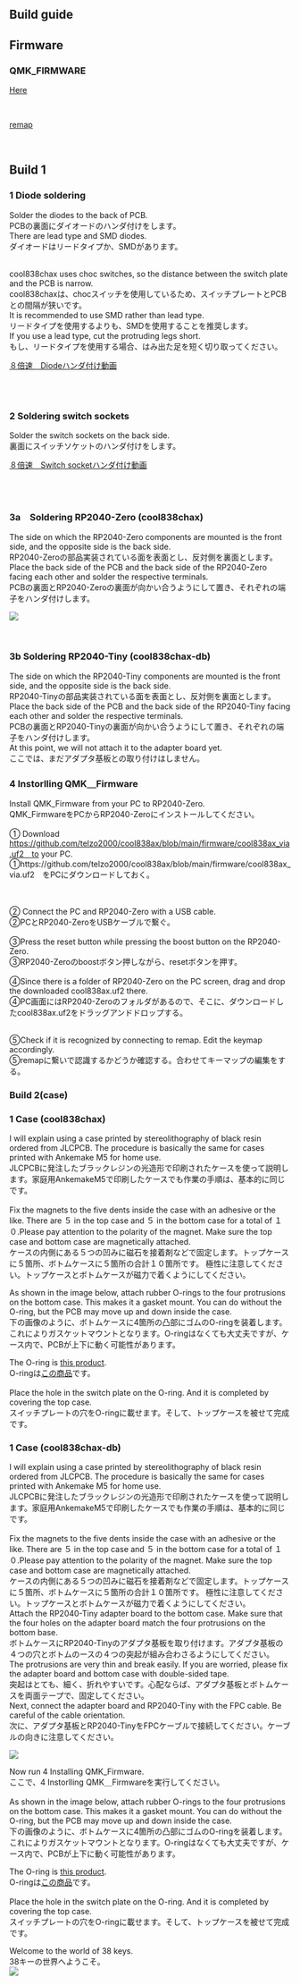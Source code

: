 ## Build guide


## Firmware


###  QMK_FIRMWARE

[Here](https://github.com/telzo2000/cool838ax/tree/main/firmware)

<br>

[remap](https://remap-keys.app/catalog/pLXvG6i1dYtpbWD7ujzv)

<br>

## Build 1

### 1 Diode soldering


Solder the diodes to the back of PCB.
<br>
PCBの裏面にダイオードのハンダ付けをします。
<br>
There are lead type and SMD diodes.
<br>
ダイオードはリードタイプか、SMDがあります。

<br>
cool838chax uses choc switches, so the distance between the switch plate and the PCB is narrow.
<br>
cool838chaxは、chocスイッチを使用しているため、スイッチプレートとPCBとの間隔が狭いです。
<br>
It is recommended to use SMD rather than lead type.
<br>
リードタイプを使用するよりも、SMDを使用することを推奨します。
<br>
If you use a lead type, cut the protruding legs short.
<br>
もし、リードタイプを使用する場合、はみ出た足を短く切り取ってください。
<br>

[８倍速　Diodeハンダ付け動画](https://youtu.be/Yaodh2-XxV4)

<br>
<br>

### 2 Soldering switch sockets


Solder the switch sockets on the back side.
<br>
裏面にスイッチソケットのハンダ付けをします。
<br>

[８倍速　Switch socketハンダ付け動画](https://youtu.be/E__mHvmIXQo)

<br><br>

### 3a　Soldering RP2040-Zero (cool838chax) 

The side on which the RP2040-Zero components are mounted is the front side, and the opposite side is the back side.
<br>
RP2040-Zeroの部品実装されている面を表面とし、反対側を裏面とします。
<br>
Place the back side of the PCB and the back side of the RP2040-Zero facing each other and solder the respective terminals.
<br>
PCBの裏面とRP2040-Zeroの裏面が向かい合うようにして置き、それぞれの端子をハンダ付けします。
<br>

![](img/img00009.jpg)

<br>

### 3b Soldering RP2040-Tiny (cool838chax-db)

The side on which the RP2040-Tiny components are mounted is the front side, and the opposite side is the back side.
<br>
RP2040-Tinyの部品実装されている面を表面とし、反対側を裏面とします。
<br>
Place the back side of the PCB and the back side of the RP2040-Tiny facing each other and solder the respective terminals.
<br>
PCBの裏面とRP2040-Tinyの裏面が向かい合うようにして置き、それぞれの端子をハンダ付けします。
<br>
At this point, we will not attach it to the adapter board yet.
<br>
ここでは、まだアダプタ基板との取り付けはしません。
<br>


### 4 Instorlling QMK＿Firmware

Install QMK_Firmware from your PC to RP2040-Zero.
<br>
QMK_FirmwareをPCからRP2040-Zeroにインストールしてください。
<br>
<br>
① Download https://github.com/telzo2000/cool838ax/blob/main/firmware/cool838ax_via.uf2　to your PC.
<br>
①https://github.com/telzo2000/cool838ax/blob/main/firmware/cool838ax_via.uf2　をPCにダウンロードしておく。

<br><br>
② Connect the PC and RP2040-Zero with a USB cable.
<br>
②PCとRP2040-ZeroをUSBケーブルで繋ぐ。
<br><br>
③Press the reset button while pressing the boost button on the RP2040-Zero.
<br>
③RP2040-Zeroのboostボタン押しながら、resetボタンを押す。
<br><br>
④Since there is a folder of RP2040-Zero on the PC screen, drag and drop the downloaded cool838ax.uf2 there.
<br>
④PC画面にはRP2040-Zeroのフォルダがあるので、そこに、ダウンロードしたcool838ax.uf2をドラッグアンドドロップする。
<br><br>

⑤Check if it is recognized by connecting to remap. Edit the keymap accordingly.
<br>
⑤remapに繋いで認識するかどうか確認する。合わせてキーマップの編集をする。

### Build 2(case)

### 1 Case (cool838chax)


I will explain using a case printed by stereolithography of black resin ordered from JLCPCB. The procedure is basically the same for cases printed with Ankemake M5 for home use.
<br>
JLCPCBに発注したブラックレジンの光造形で印刷されたケースを使って説明します。家庭用AnkemakeM5で印刷したケースでも作業の手順は、基本的に同じです。
<br>
<br>
Fix the magnets to the five dents inside the case with an adhesive or the like. There are ５ in the top case and ５ in the bottom case for a total of １０.Please pay attention to the polarity of the magnet. Make sure the top case and bottom case are magnetically attached.
<br>
ケースの内側にある５つの凹みに磁石を接着剤などで固定します。トップケースに５箇所、ボトムケースに５箇所の合計１０箇所です。
極性に注意してください。トップケースとボトムケースが磁力で着くようにしてください。
<br>

As shown in the image below, attach rubber O-rings to the four protrusions on the bottom case. This makes it a gasket mount. You can do without the O-ring, but the PCB may move up and down inside the case.
<br>
下の画像のように、ボトムケースに4箇所の凸部にゴムのO-ringを装着します。これによりガスケットマウントとなります。O-ringはなくても大丈夫ですが、ケース内で、PCBが上下に動く可能性があります。
<br>


The O-ring is [this product](https://www.amazon.co.jp/gp/product/B07G4SM5SM/ref=ppx_yo_dt_b_asin_title_o03_s00?ie=UTF8&psc=1).
<br>
O-ringは[この商品](https://www.amazon.co.jp/gp/product/B07G4SM5SM/ref=ppx_yo_dt_b_asin_title_o03_s00?ie=UTF8&psc=1)です。
<br>
<br>
Place the hole in the switch plate on the O-ring. And it is completed by covering the top case.
<br>
スイッチプレートの穴をO-ringに載せます。そして、トップケースを被せて完成です。
<br>

### 1 Case (cool838chax-db)


I will explain using a case printed by stereolithography of black resin ordered from JLCPCB. The procedure is basically the same for cases printed with Ankemake M5 for home use.
<br>
JLCPCBに発注したブラックレジンの光造形で印刷されたケースを使って説明します。家庭用AnkemakeM5で印刷したケースでも作業の手順は、基本的に同じです。
<br>
<br>
Fix the magnets to the five dents inside the case with an adhesive or the like. There are ５ in the top case and ５ in the bottom case for a total of １０.Please pay attention to the polarity of the magnet. Make sure the top case and bottom case are magnetically attached.
<br>
ケースの内側にある５つの凹みに磁石を接着剤などで固定します。トップケースに５箇所、ボトムケースに５箇所の合計１０箇所です。
極性に注意してください。トップケースとボトムケースが磁力で着くようにしてください。
<br>
Attach the RP2040-Tiny adapter board to the bottom case. Make sure that the four holes on the adapter board match the four protrusions on the bottom base.
<br>
ボトムケースにRP2040-Tinyのアダプタ基板を取り付けます。アダプタ基板の４つの穴とボトムのースの４つの突起が組み合わさるようにしてください。
<br>
The protrusions are very thin and break easily. If you are worried, please fix the adapter board and bottom case with double-sided tape.
<br>
突起はとても、細く、折れやすいです。心配ならば、アダプタ基板とボトムケースを両面テープで、固定してください。
<br>
Next, connect the adapter board and RP2040-Tiny with the FPC cable. Be careful of the cable orientation.
<br>
次に、アダプタ基板とRP2040-TinyをFPCケーブルで接続してください。ケーブルの向きに注意してください。
<br>

![](img/img00005.jpg)

Now run 4 Installing QMK_Firmware.
<br>
ここで、4 Instorlling QMK＿Firmwareを実行してください。
<br>
<br>
As shown in the image below, attach rubber O-rings to the four protrusions on the bottom case. This makes it a gasket mount. You can do without the O-ring, but the PCB may move up and down inside the case.
<br>
下の画像のように、ボトムケースに4箇所の凸部にゴムのO-ringを装着します。これによりガスケットマウントとなります。O-ringはなくても大丈夫ですが、ケース内で、PCBが上下に動く可能性があります。
<br>


The O-ring is [this product](https://www.amazon.co.jp/gp/product/B07G4SM5SM/ref=ppx_yo_dt_b_asin_title_o03_s00?ie=UTF8&psc=1).
<br>
O-ringは[この商品](https://www.amazon.co.jp/gp/product/B07G4SM5SM/ref=ppx_yo_dt_b_asin_title_o03_s00?ie=UTF8&psc=1)です。
<br>
<br>
Place the hole in the switch plate on the O-ring. And it is completed by covering the top case.
<br>
スイッチプレートの穴をO-ringに載せます。そして、トップケースを被せて完成です。
<br>

Welcome to the world of 38 keys.
<br>
38キーの世界へようこそ。
<br>
![](img/img00002.jpg)

